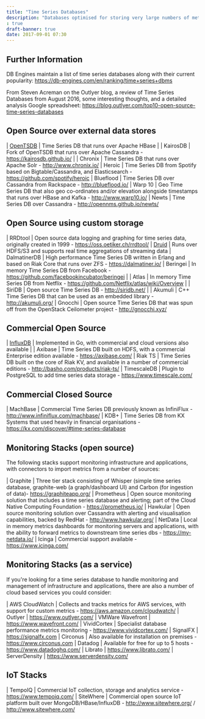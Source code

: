 ```yaml
---
title: "Time Series Databases"
description: "Databases optimised for storing very large numbers of metrics and allowing these to be aggregated and analysed.  Metrics are usually organised by measurements or metric names and one or more tags (e.g. to represent a server or instance).  Many implement their own data storage layers, however many also run over external databases, typically NoSQL wide data stores.  Use cases traditionally focus on monitoring infrastructure and applications or more recently IoT use cases, but analytics over any timestamped data is fair game."
: true
draft-banner: true
date: 2017-09-01 07:30
---
```

## Further Information

DB Engines maintain a list of time series databases along with their current popularity: <https://db-engines.com/en/ranking/time+series+dbms>

From Steven Acreman on the Outlyer blog, a review of Time Series Databases from August 2016, some interesting thoughts, and a detailed analysis Google spreadsheet: <https://blog.outlyer.com/top10-open-source-time-series-databases>

## Open Source over external data stores

| [OpenTSDB](/technologies/opentsdb/) | Time Series DB that runs over Apache HBase |
| KairosDB | Fork of OpenTSDB that runs over Apache Cassandra - <https://kairosdb.github.io/> |
| Chronix | Time Series DB that runs over Apache Solr - <http://www.chronix.io/>
| Heroic | Time Series DB from Spotify based on Bigtable/Cassandra, and Elasticsearch - <https://github.com/spotify/heroic>
| Blueflood | Time Series DB over Cassandra from Rackspace - <http://blueflood.io/>
| Warp 10 | Geo Time Series DB that also geo co-ordinates and/or elevation alongside timestamps that runs over HBase and Kafka - <http://www.warp10.io/>
| Newts | Time Series DB over Cassandra - <http://opennms.github.io/newts/>

## Open Source using custom storage

| RRDtool | Open source data logging and graphing for time series data, originally created in 1999 - <https://oss.oetiker.ch/rrdtool/>
| [Druid](/technologies/druid) | Runs over HDFS/S3 and supports real time aggregations of streaming data
| DalmatinerDB | High performance Time Series DB written in Erlang and based on Riak Core that runs over ZFS - <https://dalmatiner.io/>
| Beringei | In memory Time Series DB from Facebook - <https://github.com/facebookincubator/beringei> |
| Atlas | In memory Time Series DB from Netflix - <https://github.com/Netflix/atlas/wiki/Overview> |
| SiriDB | Open source Time Series DB - <http://siridb.net/> |
| Akumuli | C++ Time Series DB that can be used as an embedded library - <http://akumuli.org/>
| Gnocchi | Open source Time Series DB that was spun off from the OpenStack Ceilometer project - <http://gnocchi.xyz/>

## Commercial Open Source

| [InfluxDB](/technologies/influxdb/) | Implemented in Go, with commercial and cloud versions also available |
| Axibase | Time Series DB built on HDFS, with a commercial Enterprise edition available - <https://axibase.com/>
| Riak TS | Time Series DB built on the core of Riak KV, and available in a number of commercial editions   - <http://basho.com/products/riak-ts/>
| TimescaleDB | Plugin to PostgreSQL to add time series data storage - <https://www.timescale.com/>

## Commercial Closed Source

| MachBase | Commercial Time Series DB previously known as InfiniFlux - <http://www.infiniflux.com/machbase/>
| KDB+ | Time Series DB from KX Systems that used heavily in financial organisations - <https://kx.com/discover/#time-series-database>

## Monitoring Stacks (open source)

The following stacks support monitoring infrastructure and applications, with connectors to import metrics from a number of sources:

| Graphite | Three tier stack consisting of Whisper (simple time series database, graphite-web (a graph/dashboard UI) and Carbon (for ingestion of data)- <https://graphiteapp.org/>
| Prometheus | Open source monitoring solution that includes a time series database and alerting; part of the Cloud Native Computing Foundation - <https://prometheus.io/>
| Hawkular | Open source monitoring solution over Cassandra with alerting and visualisation capabilities, backed by RedHat - <http://www.hawkular.org/>
| NetData | Local in memory metrics dashboards for monitoring servers and applications, with the ability to forward metrics to downstream time series dbs - <https://my-netdata.io/>
| Icinga | Commercial support available - <https://www.icinga.com/>

## Monitoring Stacks (as a service)

If you're looking for a time series database to handle monitoring and management of infrastructure and applications, there are also a number of cloud based services you could consider:

| AWS CloudWatch | Collects and tracks metrics for AWS services, with support for custom metrics - <https://aws.amazon.com/cloudwatch/>
| Outlyer | <https://www.outlyer.com/>
| VMWare Wavefront | <https://www.wavefront.com/>
| VividCortex | Specialist database performance metrics monitoring - <https://www.vividcortex.com/>
| SignalFX | <https://signalfx.com>
| Circonus | Also available for installation on premises - <https://www.circonus.com>
| Datadog | Available for free for up to 5 hosts - <https://www.datadoghq.com/>
| Librato | <https://www.librato.com/>
| ServerDensity | <https://www.serverdensity.com/>

## IoT Stacks

| TempoIQ | Commercial IoT collection, storage and analytics service - <https://www.tempoiq.com/>
| SiteWhere | Commercial open source IoT platform built over MongoDB/HBase/InfluxDB - <http://www.sitewhere.org/> / <http://www.sitewhere.com/>